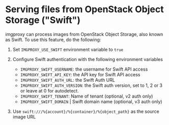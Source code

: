 # Serving files from OpenStack Object Storage ("Swift")

imgproxy can process images from OpenStack Object Storage, also known as Swift. To use this feature, do the following:

1. Set `IMGPROXY_USE_SWIFT` environment variable to `true`
2. Configure Swift authentication with the following environment variables
   * `IMGPROXY_SWIFT_USERNAME`: the username for Swift API access
   * `IMGPROXY_SWIFT_API_KEY`: the API key for Swift API access
   * `IMGPROXY_SWIFT_AUTH_URL`: the Swift Auth URL
   * `IMGPROXY_SWIFT_AUTH_VERSION`: the Swift auth version, set to 1, 2 or 3 or leave at 0 for autodetect.
   * `IMGPROXY_SWIFT_TENANT`: Name of tenant (optional, v2 auth only)
   * `IMGPROXY_SWIFT_DOMAIN` | Swift domain name (optional, v3 auth only)

3. Use `swift:///%{account}/%{container}/%{object_path}` as the source image URL
